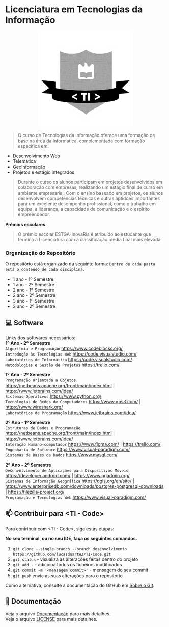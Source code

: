 # Licenciatura em Tecnologias da Informação

<p align="center">
  <img src="img/Logo_TI.png" alt="TI - Code" width="300px">
</p>

> O curso de Tecnologias da Informação oferece uma formação de base na área da Informática, complementada com formação específica em:

- Desenvolvimento Web
- Telemática
- Geoinformação
- Projetos e estágio integrados

> Durante o curso os alunos participam em projetos desenvolvidos em colaboração com empresas, realizando um estágio final de curso em ambiente empresarial. Com o ensino baseado em projetos, os alunos desenvolvem competências técnicas e outras aptidões importantes para um excelente desempenho profissional, como o trabalho em equipa, a liderança, a capacidade de comunicação e o espírito empreendedor.

<b>Prémios escolares</b>

> O prémio escolar ESTGA-InovaRia é atribuído ao estudante que termina a Licenciatura com a classificação média final mais elevada.

### Organização do Repositório

O repositório está organizado da seguinte forma:
`Dentro de cada pasta está o conteúdo de cada disciplina.`

- 1 ano - 1º Semestre
- 1 ano - 2º Semestre
- 2 ano - 1º Semestre
- 2 ano - 2º Semestre
- 3 ano - 1º Semestre
- 3 ano - 2º Semestre

## 💻 Software


Links dos softwares necessários:<br>
<b>1º Ano - 2º Semestre</b><br>
`Algoritmia e Programação` https://www.codeblocks.org/<br>
`Introdução às Tecnologias Web` https://code.visualstudio.com/<br>
`Laboratórios de Informática` https://code.visualstudio.com/<br>
`Metodologias e Gestão de Projetos` https://trello.com/<br>


<b>1º Ano - 2º Semestre</b><br>
`Programação Orientada a Objetos` https://netbeans.apache.org/front/main/index.html | https://www.jetbrains.com/idea/<br>
`Sistemas Operativos` https://www.python.org/<br>
`Tecnologias de Redes de Computadores` https://www.gns3.com/ | https://www.wireshark.org/<br>
`Laboratórios de Programação` https://www.jetbrains.com/idea/<br>


<b>2º Ano - 1º Semestre</b><br>
`Estruturas de Dados e Programação` https://netbeans.apache.org/front/main/index.html | https://www.jetbrains.com/idea/<br>
`Interação Humano-computador` https://www.figma.com/ | https://trello.com/<br>
`Engenharia de Software` https://www.visual-paradigm.com/<br>
`Sistemas de Bases de Dados` https://www.mysql.com/<br>


<b>2º Ano - 2º Semestre</b><br>
`Desenvolvimento de Aplicações para Dispositivos Móveis` https://developer.android.com/ | https://www.pgadmin.org/<br>
`Sistemas de Informação Geográfica` https://qgis.org/en/site/ | https://www.enterprisedb.com/downloads/postgres-postgresql-downloads | https://filezilla-project.org/<br>
`Programação e Tecnologias Web` https://www.visual-paradigm.com/<br>

## 📫 Contribuir para <TI - Code>

Para contribuir com <TI - Code>, siga estas etapas:

<b>No seu terminal, ou no seu IDE, faça os seguintes comandos.</b>
1. `git clone --single-branch --branch desenvolvimento https://github.com/lucasduarte2/TI-Code.git`
2. `git status` - visualiza as alterações feitas dentro do projeto
3. `git add .` - adiciona todos os ficheiros modificados
4. `git commit -m '<mensagem_commit>'` - mensagem do seu commit
5. `git push` envia as suas alterações para o repositório

Como alternativa, consulte a documentação do GitHub em [Sobre o Git](https://docs.github.com/pt/get-started/using-git/about-git).

## 📝 Documentação

Veja o arquivo [Documentação](documentacao.md) para mais detalhes.<br>
Veja o arquivo [LICENSE](LICENSE) para mais detalhes.